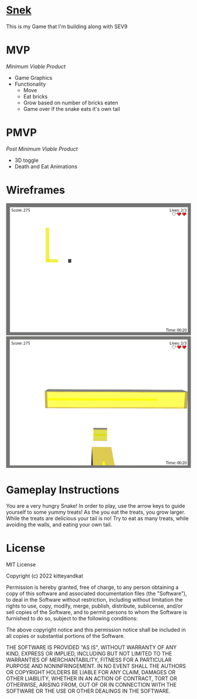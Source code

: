 # <a href="snek.html"> Snek</a>
This is my Game that I'm building along with SEV9

# MVP
*Minimum Viable Product*

- Game Graphics
- Functionality
  - Move
  - Eat bricks
  - Grow based on number of bricks eaten
  - Game over if the snake eats it's own tail

# PMVP
*Post Minimum Viable Product*

  - 3D toggle
  - Death and Eat Animations 

# Wireframes
  ![2D](/Snek2dwireframe.png)
  ![3D](/Snek3dwireframe%20copy.png)

# Gameplay Instructions 
You are a very hungry Snake! In order to play, use the arrow keys to guide yourself to some yummy treats! As the you eat the treats, you grow larger. While the treats are delicious your tail is no! Try to eat as many treats, while avoiding the walls, and eating your own tail. 

# License 
  MIT License

Copyright (c) 2022 kitteyandkat

Permission is hereby granted, free of charge, to any person obtaining a copy
of this software and associated documentation files (the "Software"), to deal
in the Software without restriction, including without limitation the rights
to use, copy, modify, merge, publish, distribute, sublicense, and/or sell
copies of the Software, and to permit persons to whom the Software is
furnished to do so, subject to the following conditions:

The above copyright notice and this permission notice shall be included in all
copies or substantial portions of the Software.

THE SOFTWARE IS PROVIDED "AS IS", WITHOUT WARRANTY OF ANY KIND, EXPRESS OR
IMPLIED, INCLUDING BUT NOT LIMITED TO THE WARRANTIES OF MERCHANTABILITY,
FITNESS FOR A PARTICULAR PURPOSE AND NONINFRINGEMENT. IN NO EVENT SHALL THE
AUTHORS OR COPYRIGHT HOLDERS BE LIABLE FOR ANY CLAIM, DAMAGES OR OTHER
LIABILITY, WHETHER IN AN ACTION OF CONTRACT, TORT OR OTHERWISE, ARISING FROM,
OUT OF OR IN CONNECTION WITH THE SOFTWARE OR THE USE OR OTHER DEALINGS IN THE
SOFTWARE.
